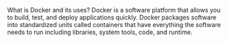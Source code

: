 What is Docker and its uses?
Docker is a software platform that allows you to build, test, and deploy applications quickly.
Docker packages software into standardized units called containers that have everything the software needs to run including libraries, system tools, code, and runtime.
